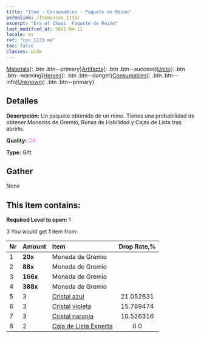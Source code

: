 ```yaml
---
title: "Item - Consumables - Paquete de Reino"
permalink: /Items/con_1133/
excerpt: "Era of Chaos  Paquete de Reino"
last_modified_at: 2021-04-11
locale: es
ref: "con_1133.md"
toc: false
classes: wide
---
```

 [Materials](/es/Items/){: .btn .btn--primary}[Artifacts](/es/Items/Artifacts/){: .btn .btn--success}[Units](/es/Items/Units/){: .btn .btn--warning}[Heroes](/es/Items/Heroes/){: .btn .btn--danger}[Consumables](/es/Items/Consumables/){: .btn .btn--info}[Unknown](/es/Items/Unknown/){: .btn .btn--primary}

## Detalles
 **Descripción:** Un paquete obtenido de un reino. Tienes una probabilidad de obtener Monedas de Gremio, Runas de Habilidad y Cajas de Lista tras abrirlo.

 **Quality:** <span style="color: #DA70D6">OK</span>

 **Type:** Gift

## Gather

  None

## This item contains:

 **Required Level to open:** 1

 3 You would get **1** item  from:

  | Nr | Amount |     Item    | Drop Rate,% |
  |:---|:-------|:------------|:---------:|
  | 1 |  **20x** | Moneda de Gremio |  | 21.052631 | 
  | 2 |  **88x** | Moneda de Gremio |  | 15.789474 | 
  | 3 |  **166x** | Moneda de Gremio |  | 10.526316 | 
  | 4 |  **388x** | Moneda de Gremio |  | 5.263158 | 
  | 5 | 3 | [Cristal azul](/es/Items/con_716/) | 21.052631 | 
  | 6 | 3 | [Cristal violeta](/es/Items/con_720/) | 15.789474 | 
  | 7 | 3 | [Cristal naranja](/es/Items/con_730/) | 10.526316 | 
  | 8 | 2 | [Caja de Lista Experta](/es/Items/con_760/) | 0.0 | 
